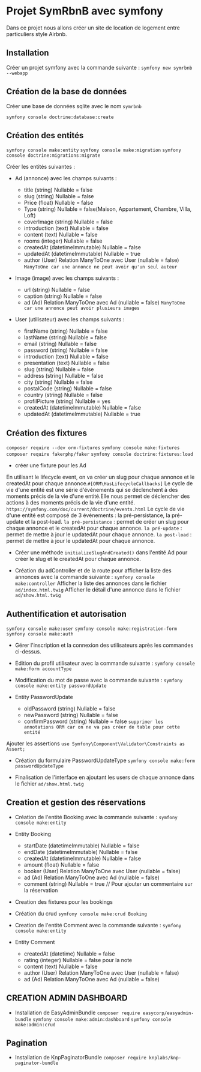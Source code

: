 # Projet SymRbnB avec symfony

Dans ce projet nous allons créer un site de location de logement entre particuliers style Airbnb.

## Installation
Créer un projet symfony avec la commande suivante :
`symfony new symrbnb --webapp`

## Création de la base de données

Créer une base de données sqlite avec le nom `symrbnb`

`symfony console doctrine:database:create`

## Création des entités

`symfony console make:entity`
`symfony console make:migration`
`symfony console doctrine:migrations:migrate`

Créer les entités suivantes :

- Ad (annonce) avec les champs suivants :
    - title (string) Nullable = false
    - slug (string) Nullable = false
    - Price (float) Nullable = false
    - Type (string) Nullable = false(Maison, Appartement, Chambre, Villa, Loft)
    - coverImage (string) Nullable = false
    - introduction (text) Nullable = false
    - content (text) Nullable = false
    - rooms (integer) Nullable = false
    - createdAt (datetimeImmutable) Nullable = false
    - updatedAt (datetimeImmutable) Nullable = true
    - author (User) Relation ManyToOne avec User (nullable = false) `ManyToOne car une annonce ne peut avoir qu'un seul auteur` 

- Image (image) avec les champs suivants :
    - url (string) Nullable = false
    - caption (string) Nullable = false
    - ad (Ad) Relation ManyToOne avec Ad (nullable = false) `ManyToOne car une annonce peut avoir plusieurs images`

- User (utilisateur) avec les champs suivants :
    - firstName (string) Nullable = false
    - lastName (string) Nullable = false
    - email (string) Nullable = false
    - password (string) Nullable = false
    - introduction (text) Nullable = false
    - presentation (text) Nullable = false
    - slug (string) Nullable = false
    - address (string) Nullable = false
    - city (string) Nullable = false
    - postalCode (string) Nullable = false
    - country (string) Nullable = false
    - profilPicture (string) Nullable = yes
    - createdAt (datetimeImmutable) Nullable = false
    - updatedAt (datetimeImmutable) Nullable = true




## Création des fixtures
`composer require --dev orm-fixtures`
`symfony console make:fixtures`
`composer require fakerphp/faker`
`symfony console doctrine:fixtures:load`

- créer une fixture pour les Ad

En utilisant le lifecycle event, on va créer un slug pour chaque annonce et le createdAt  pour chaque annonce.`#[ORM\HasLifecycleCallbacks]`
Le cycle de vie d'une entité est une série d'événements qui se déclenchent à des moments précis de la vie d'une entité.Elle nous permet de déclencher des actions à des moments précis de la vie d'une entité.
`https://symfony.com/doc/current/doctrine/events.html` 
Le cycle de vie d'une entité est composé de 3 événements : la pré-persistance, la pré-update et la post-load.
`la pré-persistance` : permet de créer un slug pour chaque annonce et le createdAt pour chaque annonce.
`la pré-update` : permet de mettre à jour le updatedAt pour chaque annonce.
`la post-load` : permet de mettre à jour le updatedAt pour chaque annonce.

- Créer une méthode `initializeSlugAndCreated()` dans l'entité Ad pour créer le slug et le createdAt pour chaque annonce.

- Création du adController et de la route pour afficher la liste des annonces avec la commande suivante :
`symfony console make:controller`
Afficher la liste des annonces dans le fichier `ad/index.html.twig`
Afficher le détail d'une annonce dans le fichier `ad/show.html.twig`


## Authentification et autorisation

`symfony console make:user`
`symfony console make:registration-form`
`symfony console make:auth`

- Gérer l'inscription et la connexion des utilisateurs après les commandes ci-dessus.

- Edition du profil utilisateur avec la commande suivante :
`symfony console make:form accountType`

- Modification du mot de passe avec la commande suivante :
`symfony console make:entity passwordUpdate`
 - Entity PasswordUpdate
    - oldPassword (string) Nullable = false
    - newPassword (string) Nullable = false
    - confirmPassword (string) Nullable = false
    `supprimer les annotations ORM car on ne va pas créer de table pour cette entité`

Ajouter les assertions `use Symfony\Component\Validator\Constraints as Assert;`

- Création du formulaire PasswordUpdateType
`symfony console make:form passwordUpdateType`

- Finalisation de l'interface en ajoutant les users de chaque annonce dans le fichier `ad/show.html.twig`


## Creation et gestion des réservations

- Création de l'entité Booking avec la commande suivante :
`symfony console make:entity`
 - Entity Booking
    - startDate (datetimeImmutable) Nullable = false
    - endDate (datetimeImmutable) Nullable = false
    - createdAt (datetimeImmutable) Nullable = false
    - amount (float) Nullable = false
    - booker (User) Relation ManyToOne avec User (nullable = false)
    - ad (Ad) Relation ManyToOne avec Ad (nullable = false)
    - comment (string) Nullable = true // Pour ajouter un commentaire sur la réservation

- Creation des fixtures pour les bookings

- Création du crud
`symfony console make:crud Booking`

- Creation de l'entité Comment avec la commande suivante :
`symfony console make:entity`
 - Entity Comment
    - createdAt (datetime) Nullable = false
    - rating (integer) Nullable = false pour la note
    - content (text) Nullable = false
    - author (User) Relation ManyToOne avec User (nullable = false)
    - ad (Ad) Relation ManyToOne avec Ad (nullable = false)

## CREATION ADMIN DASHBOARD

- Installation de EasyAdminBundle
`composer require easycorp/easyadmin-bundle`
`symfony console make:admin:dashboard`
`symfony console make:admin:crud`

## Pagination

- Installation de KnpPaginatorBundle
`composer require knplabs/knp-paginator-bundle`


